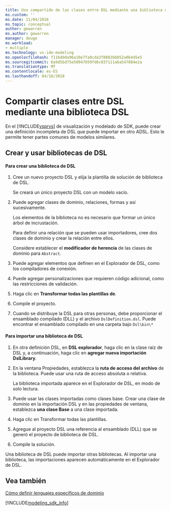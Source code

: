 ```yaml
---
title: Uso compartido de las clases entre DSL mediante una biblioteca de DSL | Documentos de Microsoft
ms.custom: ''
ms.date: 11/04/2016
ms.topic: conceptual
author: gewarren
ms.author: gewarren
manager: douge
ms.workload:
- multiple
ms.technology: vs-ide-modeling
ms.openlocfilehash: f1164b0a96a10e7fa9cda3f8082bb052a0b445e5
ms.sourcegitcommit: 6a9d5bd75e50947659fd6c837111a6a547884e2a
ms.translationtype: MT
ms.contentlocale: es-ES
ms.lasthandoff: 04/16/2018
---
```

# <a name="sharing-classes-between-dsls-by-using-a-dsl-library"></a>Compartir clases entre DSL mediante una biblioteca DSL
En el [!INCLUDE[vsprvs](../code-quality/includes/vsprvs_md.md)] de visualización y modelado de SDK, puede crear una definición incompleta de DSL que puede importar en otro ADSL. Esto le permite tener partes comunes de modelos similares.  
  
## <a name="creating-and-using-dsl-libraries"></a>Crear y usar bibliotecas de DSL  
  
#### <a name="to-create-a-dsl-library"></a>Para crear una biblioteca de DSL  
  
1.  Cree un nuevo proyecto DSL y elija la plantilla de solución de biblioteca de DSL.  
  
     Se creará un único proyecto DSL con un modelo vacío.  
  
2.  Puede agregar clases de dominio, relaciones, formas y así sucesivamente.  
  
     Los elementos de la biblioteca no es necesario que formar un único árbol de incrustación.  
  
     Para definir una relación que se pueden usar importadores, cree dos clases de dominio y crear la relación entre ellos.  
  
     Considere establecer el **modificador de herencia** de las clases de dominio para `Abstract`.  
  
3.  Puede agregar elementos que definen en el Explorador de DSL, como los compiladores de conexión.  
  
4.  Puede agregar personalizaciones que requieren código adicional, como las restricciones de validación.  
  
5.  Haga clic en **Transformar todas las plantillas de**.  
  
6.  Compile el proyecto.  
  
7.  Cuando se distribuye la DSL para otras personas, debe proporcionar el ensamblado compilado (DLL) y el archivo `DslDefinition.dsl`. Puede encontrar el ensamblado compilado en una carpeta bajo `Dsl\bin\*`  
  
#### <a name="to-import-a-dsl-library"></a>Para importar una biblioteca de DSL  
  
1.  En otra definición DSL, en **DSL explorador**, haga clic en la clase raíz de DSL y, a continuación, haga clic en **agregar nueva importación DslLibrary**.  
  
2.  En la ventana Propiedades, establezca la **ruta de acceso del archivo** de la biblioteca. Puede usar una ruta de acceso absoluta o relativa.  
  
     La biblioteca importada aparece en el Explorador de DSL, en modo de solo lectura.  
  
3.  Puede usar las clases importadas como clases base. Crear una clase de dominio en la importación DSL y en las propiedades de ventana, establezca **una clase Base** a una clase importada.  
  
4.  Haga clic en Transformar todas las plantillas.  
  
5.  Agregue al proyecto DSL una referencia al ensamblado (DLL) que se generó el proyecto de biblioteca de DSL.  
  
6.  Compile la solución.  
  
 Una biblioteca de DSL puede importar otras bibliotecas. Al importar una biblioteca, las importaciones aparecen automáticamente en el Explorador de DSL.  
  
## <a name="see-also"></a>Vea también  
 [Cómo definir lenguajes específicos de dominio](../modeling/how-to-define-a-domain-specific-language.md)
 
[!INCLUDE[modeling_sdk_info](includes/modeling_sdk_info.md)]
